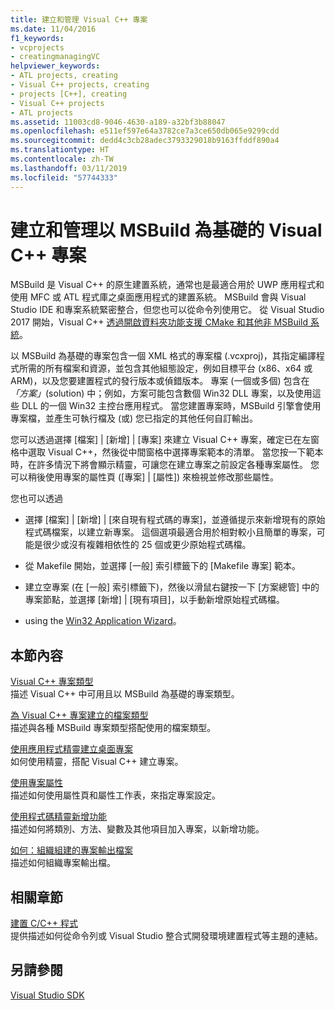 ```yaml
---
title: 建立和管理 Visual C++ 專案
ms.date: 11/04/2016
f1_keywords:
- vcprojects
- creatingmanagingVC
helpviewer_keywords:
- ATL projects, creating
- Visual C++ projects, creating
- projects [C++], creating
- Visual C++ projects
- ATL projects
ms.assetid: 11003cd8-9046-4630-a189-a32bf3b88047
ms.openlocfilehash: e511ef597e64a3782ce7a3ce650db065e9299cdd
ms.sourcegitcommit: dedd4c3cb28adec3793329018b9163ffddf890a4
ms.translationtype: HT
ms.contentlocale: zh-TW
ms.lasthandoff: 03/11/2019
ms.locfileid: "57744333"
---
```

# <a name="creating-and-managing-msbuild-based-visual-c-projects"></a>建立和管理以 MSBuild 為基礎的 Visual C++ 專案

MSBuild 是 Visual C++ 的原生建置系統，通常也是最適合用於 UWP 應用程式和使用 MFC 或 ATL 程式庫之桌面應用程式的建置系統。 MSBuild 會與 Visual Studio IDE 和專案系統緊密整合，但您也可以從命令列使用它。 從 Visual Studio 2017 開始，Visual C++ [透過開啟資料夾功能支援 CMake 和其他非 MSBuild 系統](non-msbuild-projects.md)。

以 MSBuild 為基礎的專案包含一個 XML 格式的專案檔 (.vcxproj)，其指定編譯程式所需的所有檔案和資源，並包含其他組態設定，例如目標平台 (x86、x64 或 ARM)，以及您要建置程式的發行版本或偵錯版本。 專案 (一個或多個) 包含在 *「方案」*(solution) 中；例如，方案可能包含數個 Win32 DLL 專案，以及使用這些 DLL 的一個 Win32 主控台應用程式。 當您建置專案時，MSBuild 引擎會使用專案檔，並產生可執行檔及 (或) 您已指定的其他任何自訂輸出。

您可以透過選擇 [檔案] &#124; [新增] &#124; [專案] 來建立 Visual C++ 專案，確定已在左窗格中選取 Visual C++，然後從中間窗格中選擇專案範本的清單。 當您按一下範本時，在許多情況下將會顯示精靈，可讓您在建立專案之前設定各種專案屬性。 您可以稍後使用專案的屬性頁 ([專案] &#124; [屬性]) 來檢視並修改那些屬性。

您也可以透過

- 選擇 [檔案] &#124; [新增] &#124; [來自現有程式碼的專案]，並遵循提示來新增現有的原始程式碼檔案，以建立新專案。 這個選項最適合用於相對較小且簡單的專案，可能是很少或沒有複雜相依性的 25 個或更少原始程式碼檔。

- 從 Makefile 開始，並選擇 [一般] 索引標籤下的 [Makefile 專案] 範本。

- 建立空專案 (在 [一般] 索引標籤下)，然後以滑鼠右鍵按一下 [方案總管] 中的專案節點，並選擇 [新增] &#124; [現有項目]，以手動新增原始程式碼檔。

- using the [Win32 Application Wizard](../windows/win32-application-wizard.md)。

## <a name="in-this-section"></a>本節內容

[Visual C++ 專案類型](../ide/visual-cpp-project-types.md)<br>
描述 Visual C++ 中可用且以 MSBuild 為基礎的專案類型。

[為 Visual C++ 專案建立的檔案類型](../ide/file-types-created-for-visual-cpp-projects.md)<br>
描述與各種 MSBuild 專案類型搭配使用的檔案類型。

[使用應用程式精靈建立桌面專案](../ide/creating-desktop-projects-by-using-application-wizards.md)<br>
如何使用精靈，搭配 Visual C++ 建立專案。

[使用專案屬性](../ide/working-with-project-properties.md)<br>
描述如何使用屬性頁和屬性工作表，來指定專案設定。

[使用程式碼精靈新增功能](../ide/adding-functionality-with-code-wizards-cpp.md)<br>
描述如何將類別、方法、變數及其他項目加入專案，以新增功能。

[如何：組織組建的專案輸出檔案](../ide/how-to-organize-project-output-files-for-builds.md)<br>
描述如何組織專案輸出檔。

## <a name="related-sections"></a>相關章節

[建置 C/C++ 程式](../build/building-c-cpp-programs.md)<br>
提供描述如何從命令列或 Visual Studio 整合式開發環境建置程式等主題的連結。

## <a name="see-also"></a>另請參閱

[Visual Studio SDK](https://msdn.microsoft.com/vstudio/extend)
